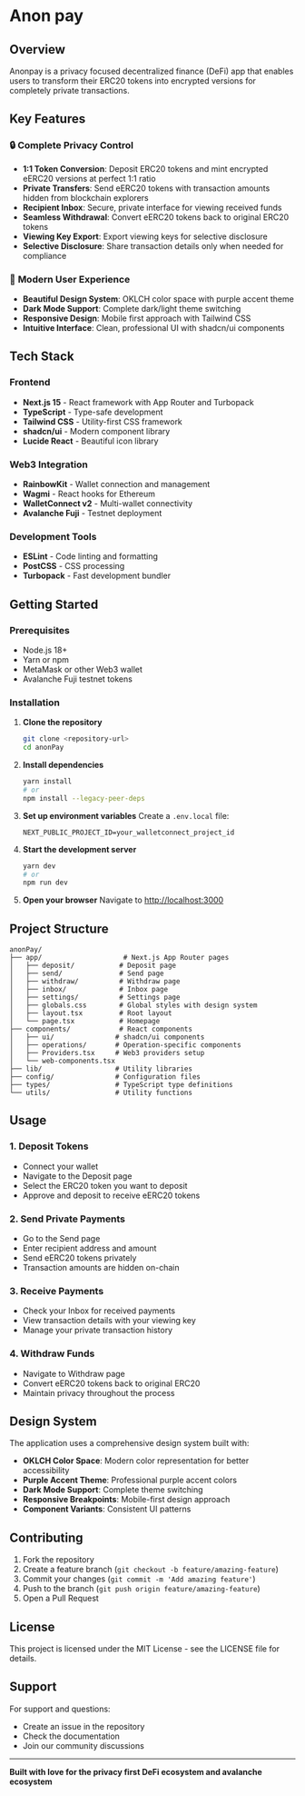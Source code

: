 # Anon pay 
## Overview

Anonpay is a privacy focused decentralized finance (DeFi) app that enables users to transform their ERC20 tokens into encrypted versions for completely private transactions.
## Key Features

### 🔒 **Complete Privacy Control**
- **1:1 Token Conversion**: Deposit ERC20 tokens and mint encrypted eERC20 versions at perfect 1:1 ratio
- **Private Transfers**: Send eERC20 tokens with transaction amounts hidden from blockchain explorers
- **Recipient Inbox**: Secure, private interface for viewing received funds
- **Seamless Withdrawal**: Convert eERC20 tokens back to original ERC20 tokens
- **Viewing Key Export**: Export viewing keys for selective disclosure
- **Selective Disclosure**: Share transaction details only when needed for compliance

### 🎨 **Modern User Experience**
- **Beautiful Design System**: OKLCH color space with purple accent theme
- **Dark Mode Support**: Complete dark/light theme switching
- **Responsive Design**: Mobile first approach with Tailwind CSS
- **Intuitive Interface**: Clean, professional UI with shadcn/ui components

## Tech Stack

### Frontend
- **Next.js 15** - React framework with App Router and Turbopack
- **TypeScript** - Type-safe development
- **Tailwind CSS** - Utility-first CSS framework
- **shadcn/ui** - Modern component library
- **Lucide React** - Beautiful icon library

### Web3 Integration
- **RainbowKit** - Wallet connection and management
- **Wagmi** - React hooks for Ethereum
- **WalletConnect v2** - Multi-wallet connectivity
- **Avalanche Fuji** - Testnet deployment

### Development Tools
- **ESLint** - Code linting and formatting
- **PostCSS** - CSS processing
- **Turbopack** - Fast development bundler

## Getting Started

### Prerequisites
- Node.js 18+ 
- Yarn or npm
- MetaMask or other Web3 wallet
- Avalanche Fuji testnet tokens

### Installation

1. **Clone the repository**
   ```bash
   git clone <repository-url>
   cd anonPay
   ```

2. **Install dependencies**
   ```bash
   yarn install
   # or
   npm install --legacy-peer-deps
   ```

3. **Set up environment variables**
   Create a `.env.local` file:
   ```env
   NEXT_PUBLIC_PROJECT_ID=your_walletconnect_project_id
   ```

4. **Start the development server**
   ```bash
   yarn dev
   # or
   npm run dev
   ```

5. **Open your browser**
   Navigate to [http://localhost:3000](http://localhost:3000)

## Project Structure

```
anonPay/
├── app/                    # Next.js App Router pages
│   ├── deposit/           # Deposit page
│   ├── send/              # Send page
│   ├── withdraw/          # Withdraw page
│   ├── inbox/             # Inbox page
│   ├── settings/          # Settings page
│   ├── globals.css        # Global styles with design system
│   ├── layout.tsx         # Root layout
│   └── page.tsx           # Homepage
├── components/            # React components
│   ├── ui/               # shadcn/ui components
│   ├── operations/       # Operation-specific components
│   ├── Providers.tsx     # Web3 providers setup
│   └── web-components.tsx
├── lib/                  # Utility libraries
├── config/               # Configuration files
├── types/                # TypeScript type definitions
└── utils/                # Utility functions
```

## Usage

### 1. **Deposit Tokens**
- Connect your wallet
- Navigate to the Deposit page
- Select the ERC20 token you want to deposit
- Approve and deposit to receive eERC20 tokens

### 2. **Send Private Payments**
- Go to the Send page
- Enter recipient address and amount
- Send eERC20 tokens privately
- Transaction amounts are hidden on-chain

### 3. **Receive Payments**
- Check your Inbox for received payments
- View transaction details with your viewing key
- Manage your private transaction history

### 4. **Withdraw Funds**
- Navigate to Withdraw page
- Convert eERC20 tokens back to original ERC20
- Maintain privacy throughout the process

## Design System

The application uses a comprehensive design system built with:

- **OKLCH Color Space**: Modern color representation for better accessibility
- **Purple Accent Theme**: Professional purple accent colors
- **Dark Mode Support**: Complete theme switching
- **Responsive Breakpoints**: Mobile-first design approach
- **Component Variants**: Consistent UI patterns

## Contributing

1. Fork the repository
2. Create a feature branch (`git checkout -b feature/amazing-feature`)
3. Commit your changes (`git commit -m 'Add amazing feature'`)
4. Push to the branch (`git push origin feature/amazing-feature`)
5. Open a Pull Request

## License

This project is licensed under the MIT License - see the LICENSE file for details.

## Support

For support and questions:
- Create an issue in the repository
- Check the documentation
- Join our community discussions

---

**Built with love for the privacy first DeFi ecosystem and avalanche ecosystem**